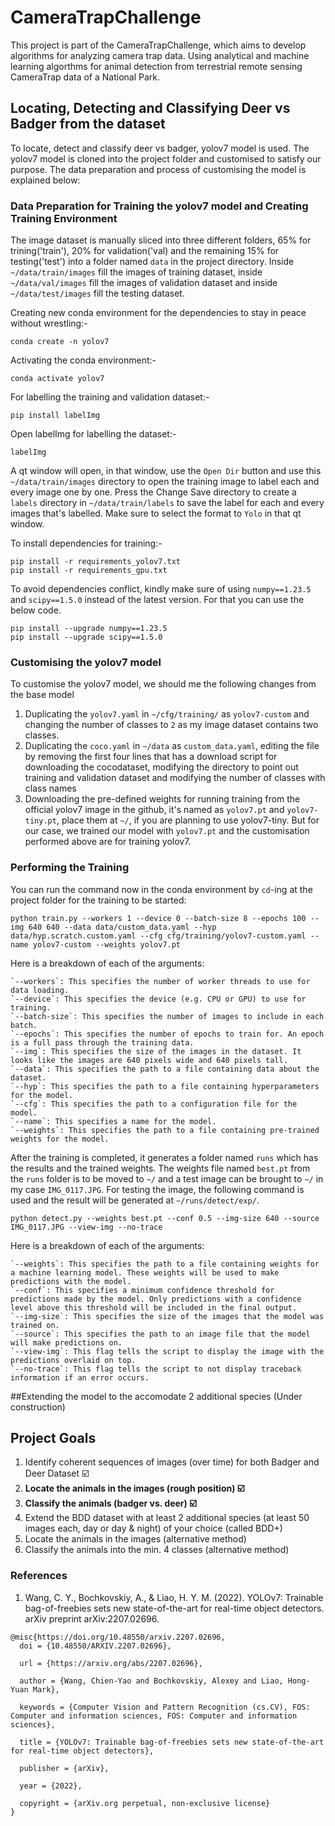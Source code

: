 # CameraTrapChallenge

This project is part of the CameraTrapChallenge, which aims to develop algorithms for analyzing camera trap data. Using analytical and machine learning algorthms for animal detection from terrestrial remote sensing CameraTrap data of a National Park.

## Locating, Detecting and Classifying Deer vs Badger from the dataset
To locate, detect and classify deer vs badger, yolov7 model is used.  The yolov7 model is cloned into the project folder and customised to satisfy our purpose. The data preparation and process of customising the model is explained below:

### Data Preparation for Training the yolov7 model and Creating Training Environment
The image dataset is manually sliced into three different folders, 65% for trining('train'), 20% for validation('val) and the remaining 15% for testing('test') into a folder named `data` in the project directory. Inside `~/data/train/images` fill the images of training dataset, inside `~/data/val/images` fill the images of validation dataset and inside `~/data/test/images` fill the testing dataset.

Creating new conda environment for the dependencies to stay in peace without wrestling:-
```
conda create -n yolov7
```
Activating the conda environment:-
```
conda activate yolov7
```
For labelling the training and validation dataset:-
```
pip install labelImg
```
Open labelImg for labelling the dataset:-
```
labelImg
```
A qt window will open, in that window, use the `Open Dir` button and use this `~/data/train/images` directory to open the training image to label each and every image one by one. Press the Change Save directory to create a `labels` directory in `~/data/train/labels` to save the label for each and every images that's labelled. Make sure to select the format to `Yolo` in that qt window. 

To install dependencies for training:-
```
pip install -r requirements_yolov7.txt
pip install -r requirements_gpu.txt
```

To avoid dependencies conflict, kindly make sure of using `numpy==1.23.5` and `scipy==1.5.0` instead of the latest version. For that you can use the below code.
```
pip install --upgrade numpy==1.23.5
pip install --upgrade scipy==1.5.0
```

### Customising the yolov7 model

To customise the yolov7 model, we should me the following changes from the base model

1. Duplicating the `yolov7.yaml` in `~/cfg/training/` as `yolov7-custom` and changing the number of classes to `2` as my image dataset contains two classes.
2. Duplicating the `coco.yaml` in `~/data` as `custom_data.yaml`, editing the file by removing the first four lines that has a download script for downloading the cocodataset, modifying the directory to point out training and validation dataset and modifying the number of classes with class names
3. Downloading the pre-defined weights for running training from the official yolov7 image in the github, it's named as `yolov7.pt` and `yolov7-tiny.pt`, place them at `~/`, if you are planning to use yolov7-tiny. But for our case, we trained our model with `yolov7.pt` and the customisation performed above are for training yolov7. 

### Performing the Training

You can run the command now in the conda environment by `cd`-ing at the project folder for the training to be started:

```
python train.py --workers 1 --device 0 --batch-size 8 --epochs 100 --img 640 640 --data data/custom_data.yaml --hyp data/hyp.scratch.custom.yaml --cfg cfg/training/yolov7-custom.yaml --name yolov7-custom --weights yolov7.pt
```

Here is a breakdown of each of the arguments:

    `--workers`: This specifies the number of worker threads to use for data loading.
    `--device`: This specifies the device (e.g. CPU or GPU) to use for training.
    `--batch-size`: This specifies the number of images to include in each batch.
    `--epochs`: This specifies the number of epochs to train for. An epoch is a full pass through the training data.
    `--img`: This specifies the size of the images in the dataset. It looks like the images are 640 pixels wide and 640 pixels tall.
    `--data`: This specifies the path to a file containing data about the dataset.
    `--hyp`: This specifies the path to a file containing hyperparameters for the model.
    `--cfg`: This specifies the path to a configuration file for the model.
    `--name`: This specifies a name for the model.
    `--weights`: This specifies the path to a file containing pre-trained weights for the model.

After the training is completed, it generates a folder named `runs` which has the results and the trained weights. The weights file named `best.pt` from the `runs` folder is to be moved to `~/` and a test image can be brought to `~/` in my case `IMG_0117.JPG`.  For testing the image, the following command is used and the result will be generated at `~/runs/detect/exp/`.

```
python detect.py --weights best.pt --conf 0.5 --img-size 640 --source IMG_0117.JPG --view-img --no-trace
```

Here is a breakdown of each of the arguments:

    `--weights`: This specifies the path to a file containing weights for a machine learning model. These weights will be used to make predictions with the model.
    `--conf`: This specifies a minimum confidence threshold for predictions made by the model. Only predictions with a confidence level above this threshold will be included in the final output.
    `--img-size`: This specifies the size of the images that the model was trained on.
    `--source`: This specifies the path to an image file that the model will make predictions on.
    `--view-img`: This flag tells the script to display the image with the predictions overlaid on top.
    `--no-trace`: This flag tells the script to not display traceback information if an error occurs.

##Extending the model to the accomodate 2 additional species
(Under construction)

## Project Goals
1. Identify coherent sequences of images (over time) for both Badger and Deer Dataset :ballot_box_with_check:
2. **Locate the animals in the images (rough position) :ballot_box_with_check:**
3. **Classify the animals (badger vs. deer) :ballot_box_with_check:**
4. Extend the BDD dataset with at least 2 additional species (at least 50 images each, day or day & night) of your choice (called BDD+)
5. Locate the animals in the images (alternative method)
6. Classify the animals into the min. 4 classes (alternative method)

### References

1. Wang, C. Y., Bochkovskiy, A., & Liao, H. Y. M. (2022). YOLOv7: Trainable bag-of-freebies sets new state-of-the-art for real-time object detectors. arXiv preprint arXiv:2207.02696.
```
@misc{https://doi.org/10.48550/arxiv.2207.02696,
  doi = {10.48550/ARXIV.2207.02696},
  
  url = {https://arxiv.org/abs/2207.02696},
  
  author = {Wang, Chien-Yao and Bochkovskiy, Alexey and Liao, Hong-Yuan Mark},
  
  keywords = {Computer Vision and Pattern Recognition (cs.CV), FOS: Computer and information sciences, FOS: Computer and information sciences},
  
  title = {YOLOv7: Trainable bag-of-freebies sets new state-of-the-art for real-time object detectors},
  
  publisher = {arXiv},
  
  year = {2022},
  
  copyright = {arXiv.org perpetual, non-exclusive license}
}

```




